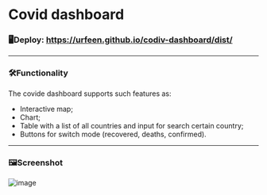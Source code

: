 # Covid dashboard

### 🖥Deploy: https://urfeen.github.io/codiv-dashboard/dist/
___
### 🛠Functionality
The covide dashboard supports such features as:
- Interactive map;
- Chart;
- Table with a list of all countries and input for search certain country;
- Buttons for switch mode (recovered,  deaths, confirmed).
___

### 🖼Screenshot

![image](https://user-images.githubusercontent.com/59795550/121809269-dd81cf80-cc64-11eb-8f13-074bf506a3fd.png)

